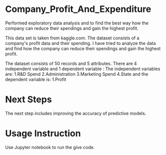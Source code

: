 # Company_Profit_And_Expenditure
 Performed exploratory data analysis and to find the best way how the company can reduce their spendings and gain the highest profit.
 
This data set is taken from kaggle.com. The dataset consists of a company's profit data and their spending. I have tried to analyze the data and find how the company can reduce their spendings and gain the highest profit.

The dataset consists of 50 records and 5 attributes. There are 4 independent variable and 1 dependent variable : The independent variables are: 1.R&D Spend 2.Administration 3.Marketing Spend 4.State and the dependent variable is: 1.Profit

# Next Steps
The next step includes improving the accuracy of predictive models.

# Usage Instruction
Use Jupyter notebook to run the give code.
